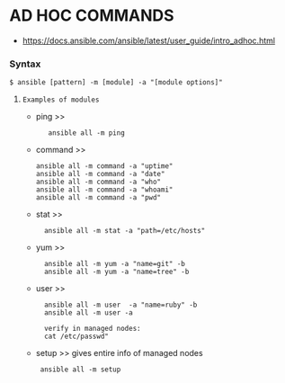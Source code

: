 # AD HOC COMMANDS

  - https://docs.ansible.com/ansible/latest/user_guide/intro_adhoc.html

### Syntax 

  ```
  $ ansible [pattern] -m [module] -a "[module options]"
  ```
  
  1. `Examples of modules` 
      
      -  ping >>
         ```
            ansible all -m ping
         ```   
      -  command >>
         ```
         ansible all -m command -a "uptime"
         ansible all -m command -a "date"
         ansible all -m command -a "who"
         ansible all -m command -a "whoami"
         ansible all -m command -a "pwd"
         ```
      -  stat >>
         ```
           ansible all -m stat -a "path=/etc/hosts"
         ```
      -  yum >>
         ```
           ansible all -m yum -a "name=git" -b
           ansible all -m yum -a "name=tree" -b
         ```
      -  user >>
  
         ```
           ansible all -m user  -a "name=ruby" -b
           ansible all -m user -a
           
           verify in managed nodes:
           cat /etc/passwd"
         ```
      -  setup >> gives entire info of managed nodes 
         ```
          ansible all -m setup
         ```

